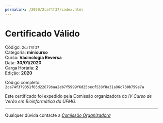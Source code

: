 ```yaml
---
permalink: /2020/2ca74f37/index.html
---
```


# Certificado Válido

Código: `2ca74f37`<br>
Categoria: **minicurso**<br>
Curso: **Vacinologia Reversa**<br>
Data: **30/01/2020**<br>
Carga Horária: **2**<br>
Edição: **2020**<br>


Código completo: `2ca74f379351f65d22679baa2eb7f5999f6d25becf538f8a31a06c730b759e7a`


Este certificado foi expedido pela Comissão organizadora do *IV Curso de Verão em Bioinformática da UFMG*.

----

Qualquer dúvida contacte a [_Comissão Organizadora_](<mailto:cursobioinfoufmg@gmail.com$subject=[Certificados]>)


